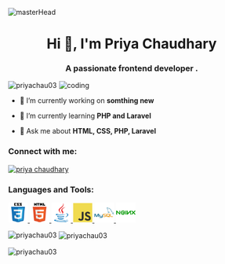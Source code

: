 ![masterHead](https://cdn.vectorstock.com/i/preview-1x/14/95/banner-software-ui-and-development-for-different-vector-37731495.jpg)
<h1 align="center">Hi 👋, I'm Priya Chaudhary</h1>
<h3 align="center">A passionate frontend developer .</h3>
<img align ="right" alt="coding" width= "400" src="https://cdn.dribbble.com/users/4055494/screenshots/15215756/media/d2b66c4ca0192aa26d103448b3d1518b.gif">

<p align="left"> <img src="https://komarev.com/ghpvc/?username=priyachau03&label=Profile%20views&color=0e75b6&style=flat" alt="priyachau03" /> </p>

- 🔭 I’m currently working on **somthing new**

- 🌱 I’m currently learning **PHP and Laravel**

- 💬 Ask me about **HTML, CSS, PHP, Laravel**

<h3 align="left">Connect with me:</h3>
<p align="left">
<a href="https://linkedin.com/in/priya chaudhary" target="blank"><img align="center" src="https://raw.githubusercontent.com/rahuldkjain/github-profile-readme-generator/master/src/images/icons/Social/linked-in-alt.svg" alt="priya chaudhary" height="30" width="40" /></a>
</p>

<h3 align="left">Languages and Tools:</h3>
<p align="left"> <a href="https://www.w3schools.com/css/" target="_blank" rel="noreferrer"> <img src="https://raw.githubusercontent.com/devicons/devicon/master/icons/css3/css3-original-wordmark.svg" alt="css3" width="40" height="40"/> </a> <a href="https://www.w3.org/html/" target="_blank" rel="noreferrer"> <img src="https://raw.githubusercontent.com/devicons/devicon/master/icons/html5/html5-original-wordmark.svg" alt="html5" width="40" height="40"/> </a> <a href="https://www.java.com" target="_blank" rel="noreferrer"> <img src="https://raw.githubusercontent.com/devicons/devicon/master/icons/java/java-original.svg" alt="java" width="40" height="40"/> </a> <a href="https://developer.mozilla.org/en-US/docs/Web/JavaScript" target="_blank" rel="noreferrer"> <img src="https://raw.githubusercontent.com/devicons/devicon/master/icons/javascript/javascript-original.svg" alt="javascript" width="40" height="40"/> </a> <a href="https://www.mysql.com/" target="_blank" rel="noreferrer"> <img src="https://raw.githubusercontent.com/devicons/devicon/master/icons/mysql/mysql-original-wordmark.svg" alt="mysql" width="40" height="40"/> </a> <a href="https://www.nginx.com" target="_blank" rel="noreferrer"> <img src="https://raw.githubusercontent.com/devicons/devicon/master/icons/nginx/nginx-original.svg" alt="nginx" width="40" height="40"/> </a> </p>

<p><img align="left" src="https://github-readme-stats.vercel.app/api/top-langs?username=priyachau03&show_icons=true&locale=en&layout=compact" alt="priyachau03" /></p>

<p>&nbsp;<img align="center" src="https://github-readme-stats.vercel.app/api?username=priyachau03&show_icons=true&locale=en" alt="priyachau03" /></p>

<p><img align="center" src="https://github-readme-streak-stats.herokuapp.com/?user=priyachau03&" alt="priyachau03" /></p>
